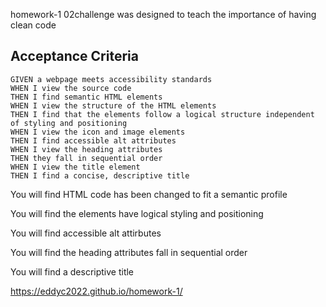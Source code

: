 homework-1 02challenge was designed to teach the importance of having clean code

## Acceptance Criteria
```
GIVEN a webpage meets accessibility standards
WHEN I view the source code
THEN I find semantic HTML elements
WHEN I view the structure of the HTML elements
THEN I find that the elements follow a logical structure independent of styling and positioning
WHEN I view the icon and image elements
THEN I find accessible alt attributes
WHEN I view the heading attributes
THEN they fall in sequential order
WHEN I view the title element
THEN I find a concise, descriptive title
```


You will find HTML code has been changed to fit a semantic profile

You will find the elements have logical styling and positioning

You will find accessible alt attirbutes

You will find the heading attributes fall in sequential order

You will find a descriptive title

https://eddyc2022.github.io/homework-1/

